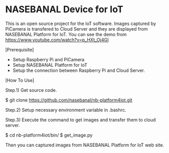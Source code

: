 # NASEBANAL Device for IoT

This is an open source project for the IoT software.
Images captured by PiCamera is transfered to Cloud Server and they are displayed from NASEBANAL Platform for IoT.
You can see the demo from https://www.youtube.com/watch?v=p_HXt_Oj4GI


[Prerequisite]

* Setup Raspberry Pi and PiCamera
* Setup NASEBANAL Platform for IoT
* Setup the connection between Raspberry Pi and Cloud Server.


[How To Use]

Step.1) Get source code.

 $ git clone https://github.com/nasebanal/nb-platform4iot.git

Step.2) Setup necessary environment variable in .bashrc.

Step.3) Execute the command to get images and transfer them to cloud server.

 $ cd nb-platform4iot/bin/
 $ get_image.py

Then you can captured images from NASEBANAL Platform for IoT web site.
